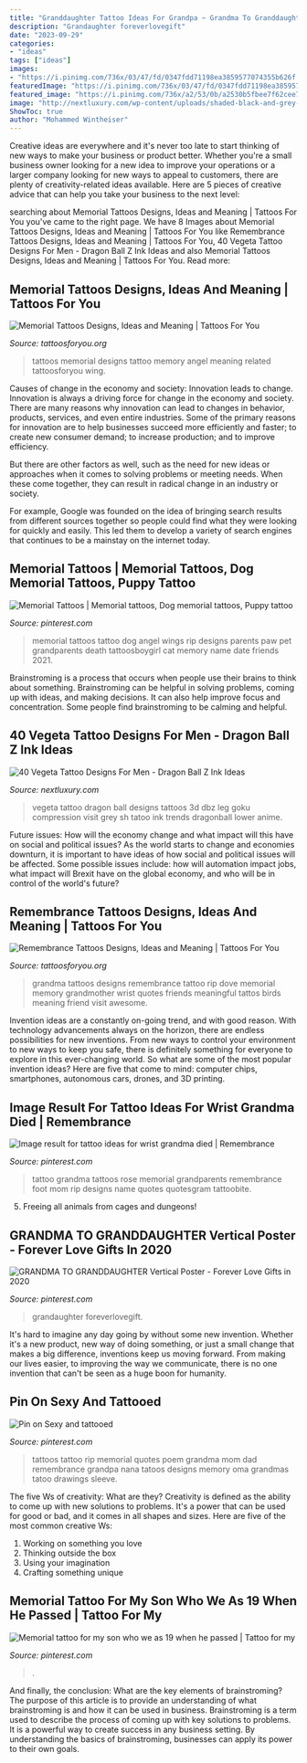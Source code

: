 ```yaml
---
title: "Granddaughter Tattoo Ideas For Grandpa ~ Grandma To Granddaughter Vertical Poster"
description: "Grandaughter foreverlovegift"
date: "2023-09-29"
categories:
- "ideas"
tags: ["ideas"]
images:
- "https://i.pinimg.com/736x/03/47/fd/0347fdd71198ea3859577074355b626f.jpg"
featuredImage: "https://i.pinimg.com/736x/03/47/fd/0347fdd71198ea3859577074355b626f.jpg"
featured_image: "https://i.pinimg.com/736x/a2/53/0b/a2530b5fbee7f62cee7117ea5c8d9a9e.jpg"
image: "http://nextluxury.com/wp-content/uploads/shaded-black-and-grey-masculine-guys-vegeta-tattoo-on-lower-leg.jpg"
ShowToc: true
author: "Mohammed Wintheiser"
---
```



Creative ideas are everywhere and it's never too late to start thinking of new ways to make your business or product better. Whether you're a small business owner looking for a new idea to improve your operations or a larger company looking for new ways to appeal to customers, there are plenty of creativity-related ideas available. Here are 5 pieces of creative advice that can help you take your business to the next level: 

	

		
searching about Memorial Tattoos Designs, Ideas and Meaning | Tattoos For You you've came to the right page. We have 8 Images about Memorial Tattoos Designs, Ideas and Meaning | Tattoos For You like Remembrance Tattoos Designs, Ideas and Meaning | Tattoos For You, 40 Vegeta Tattoo Designs For Men - Dragon Ball Z Ink Ideas and also Memorial Tattoos Designs, Ideas and Meaning | Tattoos For You. Read more:
		
    
## Memorial Tattoos Designs, Ideas And Meaning | Tattoos For You

<img loading=lazy src="http://www.tattoosforyou.org/wp-content/uploads/2013/09/Memorial-Tattoos-Designs.jpg" onerror="this.onerror=null;this.src='https://tse1.mm.bing.net/th?id=OIP.0sOhd050vuguWGmda7L3UwHaJ4&amp;pid=15.1';" alt="Memorial Tattoos Designs, Ideas and Meaning | Tattoos For You">

_Source: tattoosforyou.org_

>tattoos memorial designs tattoo memory angel meaning related tattoosforyou wing. 

	

Causes of change in the economy and society: Innovation leads to change.
Innovation is always a driving force for change in the economy and society. There are many reasons why innovation can lead to changes in behavior, products, services, and even entire industries. 
Some of the primary reasons for innovation are to help businesses succeed more efficiently and faster; to create new consumer demand; to increase production; and to improve efficiency. 

But there are other factors as well, such as the need for new ideas or approaches when it comes to solving problems or meeting needs. When these come together, they can result in radical change in an industry or society.

For example, Google was founded on the idea of bringing search results from different sources together so people could find what they were looking for quickly and easily. This led them to develop a variety of search engines that continues to be a mainstay on the internet today.

    
## Memorial Tattoos | Memorial Tattoos, Dog Memorial Tattoos, Puppy Tattoo

<img loading=lazy src="https://i.pinimg.com/736x/d3/d6/e6/d3d6e639af496b7afa16be332f39c135.jpg" onerror="this.onerror=null;this.src='https://tse2.mm.bing.net/th?id=OIP.QArMcmyZmGmUQWIUB3rLzgHaHS&amp;pid=15.1';" alt="Memorial Tattoos | Memorial tattoos, Dog memorial tattoos, Puppy tattoo">

_Source: pinterest.com_

>memorial tattoos tattoo dog angel wings rip designs parents paw pet grandparents death tattoosboygirl cat memory name date friends 2021. 

	

Brainstroming is a process that occurs when people use their brains to think about something. Brainstroming can be helpful in solving problems, coming up with ideas, and making decisions. It can also help improve focus and concentration. Some people find brainstroming to be calming and helpful.

    
## 40 Vegeta Tattoo Designs For Men - Dragon Ball Z Ink Ideas

<img loading=lazy src="http://nextluxury.com/wp-content/uploads/shaded-black-and-grey-masculine-guys-vegeta-tattoo-on-lower-leg.jpg" onerror="this.onerror=null;this.src='https://tse2.mm.bing.net/th?id=OIP.abY9M5dOuE5F4bcoJhVbjgHaHa&amp;pid=15.1';" alt="40 Vegeta Tattoo Designs For Men - Dragon Ball Z Ink Ideas">

_Source: nextluxury.com_

>vegeta tattoo dragon ball designs tattoos 3d dbz leg goku compression visit grey sh tatoo ink trends dragonball lower anime. 

	

Future issues: How will the economy change and what impact will this have on social and political issues?
As the world starts to change and economies downturn, it is important to have ideas of how social and political issues will be affected. Some possible issues include: how will automation impact jobs, what impact will Brexit have on the global economy, and who will be in control of the world's future?

    
## Remembrance Tattoos Designs, Ideas And Meaning | Tattoos For You

<img loading=lazy src="https://www.tattoosforyou.org/wp-content/uploads/2016/05/Remembrance-Tattoos-for-Grandma.jpg" onerror="this.onerror=null;this.src='https://tse3.mm.bing.net/th?id=OIP.qpSdsUIcW-m8OcKPnUqhywHaJ3&amp;pid=15.1';" alt="Remembrance Tattoos Designs, Ideas and Meaning | Tattoos For You">

_Source: tattoosforyou.org_

>grandma tattoos designs remembrance tattoo rip dove memorial memory grandmother wrist quotes friends meaningful tattos birds meaning friend visit awesome. 

	

Invention ideas are a constantly on-going trend, and with good reason. With technology advancements always on the horizon, there are endless possibilities for new inventions. From new ways to control your environment to new ways to keep you safe, there is definitely something for everyone to explore in this ever-changing world. So what are some of the most popular invention ideas? Here are five that come to mind: computer chips, smartphones, autonomous cars, drones, and 3D printing.

    
## Image Result For Tattoo Ideas For Wrist Grandma Died | Remembrance

<img loading=lazy src="https://i.pinimg.com/736x/49/3e/8c/493e8c9343eb674832682409accbfe05.jpg" onerror="this.onerror=null;this.src='https://tse3.mm.bing.net/th?id=OIP.PwxPsg04jhrr_FDUM5lEywAAAA&amp;pid=15.1';" alt="Image result for tattoo ideas for wrist grandma died | Remembrance">

_Source: pinterest.com_

>tattoo grandma tattoos rose memorial grandparents remembrance foot mom rip designs name quotes quotesgram tattoobite. 

	

5. Freeing all animals from cages and dungeons!

    
## GRANDMA TO GRANDDAUGHTER Vertical Poster - Forever Love Gifts In 2020

<img loading=lazy src="https://i.pinimg.com/736x/a2/53/0b/a2530b5fbee7f62cee7117ea5c8d9a9e.jpg" onerror="this.onerror=null;this.src='https://tse3.mm.bing.net/th?id=OIP.z9U_THrTeXwFCnRXkYymdgHaI4&amp;pid=15.1';" alt="GRANDMA TO GRANDDAUGHTER Vertical Poster - Forever Love Gifts in 2020">

_Source: pinterest.com_

>grandaughter foreverlovegift. 

	

It's hard to imagine any day going by without some new invention. Whether it's a new product, new way of doing something, or just a small change that makes a big difference, inventions keep us moving forward. From making our lives easier, to improving the way we communicate, there is no one invention that can't be seen as a huge boon for humanity.

    
## Pin On Sexy And Tattooed

<img loading=lazy src="https://i.pinimg.com/736x/88/85/ae/8885ae13789a64d8f6617c6ab5853c29--rip-tattoo-tatoo.jpg" onerror="this.onerror=null;this.src='https://tse1.mm.bing.net/th?id=OIP.PHW_XvfedKYKPZQtcmj_PgHaHa&amp;pid=15.1';" alt="Pin on Sexy and tattooed">

_Source: pinterest.com_

>tattoos tattoo rip memorial quotes poem grandma mom dad remembrance grandpa nana tatoos designs memory oma grandmas tatoo drawings sleeve. 

	

The five Ws of creativity: What are they?
Creativity is defined as the ability to come up with new solutions to problems. It's a power that can be used for good or bad, and it comes in all shapes and sizes. Here are five of the most common creative Ws: 
1. Working on something you love 
2. Thinking outside the box 
3. Using your imagination 
4. Crafting something unique 

    
## Memorial Tattoo For My Son Who We As 19 When He Passed | Tattoo For My

<img loading=lazy src="https://i.pinimg.com/736x/03/47/fd/0347fdd71198ea3859577074355b626f.jpg" onerror="this.onerror=null;this.src='https://tse2.mm.bing.net/th?id=OIP.XPcM6ma-ctj9iHY1Z9QnAgHaNK&amp;pid=15.1';" alt="Memorial tattoo for my son who we as 19 when he passed | Tattoo for my">

_Source: pinterest.com_

>. 

	

And finally, the conclusion: What are the key elements of brainstroming?
The purpose of this article is to provide an understanding of what brainstroming is and how it can be used in business. Brainstroming is a term used to describe the process of coming up with key solutions to problems. It is a powerful way to create success in any business setting. By understanding the basics of brainstroming, businesses can apply its power to their own goals.

